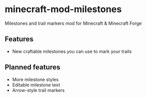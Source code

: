 minecraft-mod-milestones
========================

Milestones and trail markers mod for Minecraft & Minecraft Forge

Features
--------

- New craftable milestones you can use to mark your trails

Planned features
----------------

- More milestone styles
- Editable milestone text
- Arrow-style trail markers
